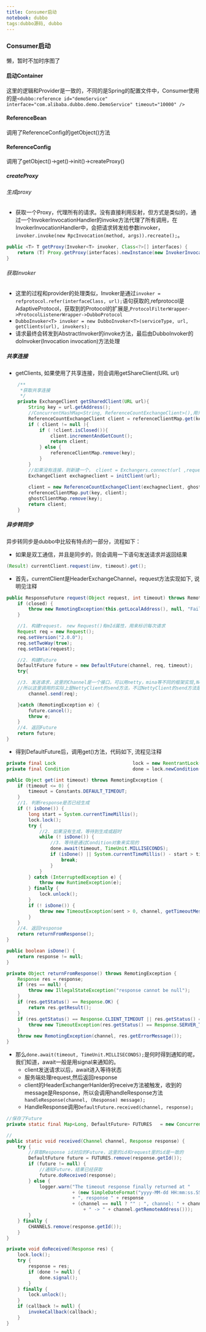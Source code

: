 ```yaml
---
title: Consumer启动
notebook: dubbo
tags:dubbo源码, dubbo
---
```


### Consumer启动
懒，暂时不加时序图了

#### 启动Container
这里的逻辑和Provider是一致的，不同的是Spring的配置文件中，Consumer使用的是`<dubbo:reference id="demoService" interface="com.alibaba.dubbo.demo.DemoService" timeout="10000" />`

#### ReferenceBean
调用了ReferenceConfig的getObject()方法

#### ReferenceConfig
调用了getObject()->get()->init()->createProxy()

##### createProxy
###### 生成proxy
+ 获取一个Proxy，代理所有的请求。没有直接利用反射，但方式是类似的，通过一个InvokerInvocationHandler的invoke方法代理了所有调用，在InvokerInvocationHandler中，会把请求转发给参数invoker，`invoker.invoke(new RpcInvocation(method, args)).recreate();`。

```java
public <T> T getProxy(Invoker<T> invoker, Class<?>[] interfaces) {
    return (T) Proxy.getProxy(interfaces).newInstance(new InvokerInvocationHandler(invoker));
}

```

###### 获取invoker
+ 这里的过程和provider的处理类似，Invoker是通过`invoker = refprotocol.refer(interfaceClass, url);`语句获取的,refprotocol是AdaptiveProtocol，获取到的Protocol的扩展是,`ProtocolFilterWrapper->ProtocolListenerWrapper->DubboProtocol`
+ `DubboInvoker<T> invoker = new DubboInvoker<T>(serviceType, url, getClients(url), invokers);`
+ 请求最终会转发到AbstractInvoker的invoke方法，最后由DubboInvoker的doInvoker(Invocation invocation)方法处理

##### 共享连接
+ getClients, 如果使用了共享连接，则会调用getShareClient(URL url)

```java
    /**
     *获取共享连接 
     */
    private ExchangeClient getSharedClient(URL url){
        String key = url.getAddress();
        //ConcurrentHashMap<String, ReferenceCountExchangeClient>(),用来缓存链接
        ReferenceCountExchangeClient client = referenceClientMap.get(key);
        if ( client != null ){
            if ( !client.isClosed()){
                client.incrementAndGetCount();
                return client;
            } else {
                referenceClientMap.remove(key);
            }
        }
        //如果没有连接，则新建一个， client = Exchangers.connect(url ,requestHandler);
        ExchangeClient exchagneclient = initClient(url);
        
        client = new ReferenceCountExchangeClient(exchagneclient, ghostClientMap);
        referenceClientMap.put(key, client);
        ghostClientMap.remove(key);
        return client; 
    }
```

##### 异步转同步
异步转同步是dubbo中比较有特点的一部分，流程如下：
+ 如果是双工通信，并且是同步的，则会调用一下语句发送请求并返回结果

```java
(Result) currentClient.request(inv, timeout).get();
```

+ 首先，currentClient是HeaderExchangeChannel，request方法实现如下, 说明见注释

```java
public ResponseFuture request(Object request, int timeout) throws RemotingException {
    if (closed) {
        throw new RemotingException(this.getLocalAddress(), null, "Failed to send request " + request + ", cause: The channel " + this + " is closed!");
    }

    //1. 构建request， new Request()有mId属性，用来标识每次请求
    Request req = new Request();
    req.setVersion("2.0.0");
    req.setTwoWay(true);
    req.setData(request);

    //2. 构建Future
    DefaultFuture future = new DefaultFuture(channel, req, timeout);
    try{

    //3. 发送请求，这里的Channel是一个接口，可以用netty，mina等不同的框架实现,NettyClient实现了Channel，
    //所以这里调用的实际上是NettyClient的send方法，不过NettyClient的send方法是在其父类AbstractClient中实现的
        channel.send(req);

    }catch (RemotingException e) {
        future.cancel();
        throw e;
    }
    //4. 返回Future
    return future;
}

```

+ 得到DefaultFuture后，调用get()方法，代码如下, 流程见注释

```java
private final Lock                            lock = new ReentrantLock();
private final Condition                       done = lock.newCondition();

public Object get(int timeout) throws RemotingException {
    if (timeout <= 0) {
        timeout = Constants.DEFAULT_TIMEOUT;
    }
    //1. 判断response是否已经生成
    if (! isDone()) {
        long start = System.currentTimeMillis();
        lock.lock();
        try {
        	//2. 如果没有生成，等待到生成或超时
            while (! isDone()) {
            	//3. 等待是通过Condition对象来实现的
                done.await(timeout, TimeUnit.MILLISECONDS);
                if (isDone() || System.currentTimeMillis() - start > timeout) {
                    break;
                }
            }
        } catch (InterruptedException e) {
            throw new RuntimeException(e);
        } finally {
            lock.unlock();
        }
        if (! isDone()) {
            throw new TimeoutException(sent > 0, channel, getTimeoutMessage(false));
        }
    }
    //4. 返回response
    return returnFromResponse();
}

public boolean isDone() {
    return response != null;
}

private Object returnFromResponse() throws RemotingException {
    Response res = response;
    if (res == null) {
        throw new IllegalStateException("response cannot be null");
    }
    if (res.getStatus() == Response.OK) {
        return res.getResult();
    }
    if (res.getStatus() == Response.CLIENT_TIMEOUT || res.getStatus() == Response.SERVER_TIMEOUT) {
        throw new TimeoutException(res.getStatus() == Response.SERVER_TIMEOUT, channel, res.getErrorMessage());
    }
    throw new RemotingException(channel, res.getErrorMessage());
}   
```

+ 那么`done.await(timeout, TimeUnit.MILLISECONDS);`是何时得到通知的呢，我们知道，await一般是用signal来通知的。
	- client发送请求以后，await进入等待状态
	- 服务端处理request,然后返回response
	- client的HeaderExchangerHanlder的receive方法被触发，收到的message是Response，所以会调用handleResponse方法`handleResponse(channel, (Response) message);`
	- HandleResponse调用`DefaultFuture.received(channel, response);`

```java
//保存了Future
private static final Map<Long, DefaultFuture> FUTURES   = new ConcurrentHashMap<Long, DefaultFuture>();

//
public static void received(Channel channel, Response response) {
    try {
    	//获取Response id对应的Future，这里的id和request里的id是一致的
        DefaultFuture future = FUTURES.remove(response.getId());
        if (future != null) {
        	//通知Future，结果已经获取
            future.doReceived(response);
        } else {
            logger.warn("The timeout response finally returned at " 
                        + (new SimpleDateFormat("yyyy-MM-dd HH:mm:ss.SSS").format(new Date())) 
                        + ", response " + response 
                        + (channel == null ? "" : ", channel: " + channel.getLocalAddress() 
                            + " -> " + channel.getRemoteAddress()));
        }
    } finally {
        CHANNELS.remove(response.getId());
    }
}

private void doReceived(Response res) {
    lock.lock();
    try {
        response = res;
        if (done != null) {
            done.signal();
        }
    } finally {
        lock.unlock();
    }
    if (callback != null) {
        invokeCallback(callback);
    }
}

```



